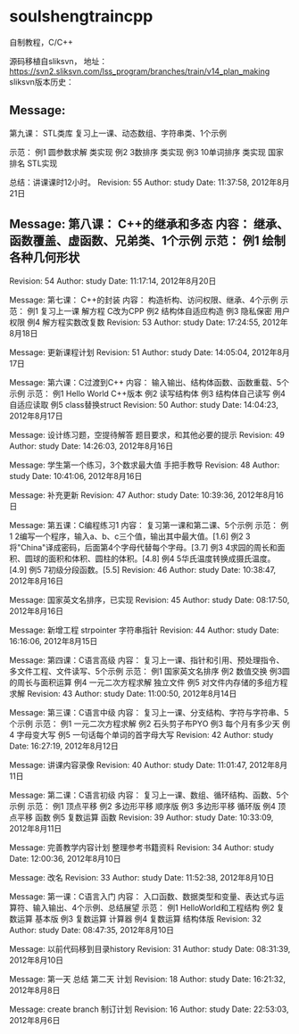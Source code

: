 soulshengtraincpp
=================

自制教程，C/C++

源码移植自sliksvn，
地址：https://svn2.sliksvn.com/lss_program/branches/train/v14_plan_making
sliksvn版本历史：

Message:
----
第九课： STL类库 复习上一课、动态数组、字符串类、1个示例

示范：
例1  圆参数求解 类实现
例2	3数排序 类实现
例3	10单词排序 类实现
国家排名 STL实现

总结：讲课课时12小时。
Revision: 55
Author: study
Date: 11:37:58, 2012年8月21日



Message:
第八课： C++的继承和多态
内容：
继承、函数覆盖、虚函数、兄弟类、1个示例
示范：
例1	绘制各种几何形状
----
Revision: 54
Author: study
Date: 11:17:14, 2012年8月20日


Message:
第七课： C++的封装
内容：
构造析构、访问权限、继承、4个示例
示范：
例1	复习上一课 解方程 C改为CPP
例2	结构体自适应构造
例3	隐私保密 用户权限
例4	解方程实数改复数 
Revision: 53
Author: study
Date: 17:24:55, 2012年8月18日


Message:
更新课程计划
Revision: 51
Author: study
Date: 14:05:04, 2012年8月17日


Message:
第六课：C过渡到C++ 
内容：
输入输出、结构体函数、函数重载、5个示例
示范：
例1	Hello World C++版本
例2	读写结构体
例3	结构体自己读写
例4	自适应读取
例5	class替换struct
Revision: 50
Author: study
Date: 14:04:23, 2012年8月17日


Message:
设计练习题，空提待解答
题目要求，和其他必要的提示
Revision: 49
Author: study
Date: 14:26:03, 2012年8月16日


Message:
学生第一个练习，3个数求最大值
手把手教导
Revision: 48
Author: study
Date: 10:41:06, 2012年8月16日


Message:
补充更新
Revision: 47
Author: study
Date: 10:39:36, 2012年8月16日


Message:
第五课：C编程练习1
内容：
复习第一课和第二课、5个示例
示范：
例1   2编写一个程序，输入a、b、c三个值，输出其中最大值。[1.6]
例2   3将"China"译成密码，后面第4个字母代替每个字母。[3.7]
例3   4求园的周长和面积、圆球的面积和体积、圆柱的体积。[4.8]
例4   5华氏温度转换成摄氏温度。[4.9]
例5   7初级分段函数。[5.5]
Revision: 46
Author: study
Date: 10:38:47, 2012年8月16日


Message:
国家英文名排序，已实现
Revision: 45
Author: study
Date: 08:17:50, 2012年8月16日


Message:
新增工程 strpointer
字符串指针
Revision: 44
Author: study
Date: 16:16:06, 2012年8月15日


Message:
第四课：C语言高级
内容：
复习上一课、指针和引用、预处理指令、多文件工程、文件读写、5个示例
示范：
例1 国家英文名排序
例2 数值交换
例3圆的周长与面积运算
例4 一元二次方程求解 独立文件
例5 对文件内存储的多组方程求解
Revision: 43
Author: study
Date: 11:00:50, 2012年8月14日


Message:
第三课：C语言中级
内容：
复习上一课、分支结构、字符与字符串、5个示例
示范：
例1 一元二次方程求解
例2 石头剪子布PYO
例3 每个月有多少天
例4 字母变大写
例5 一句话每个单词的首字母大写
Revision: 42
Author: study
Date: 16:27:19, 2012年8月12日


Message:
讲课内容录像
Revision: 40
Author: study
Date: 11:01:47, 2012年8月11日


Message:
第二课：C语言初级
内容：
复习上一课、数组、循环结构、函数、5个示例
示范：
例1 顶点平移
例2 多边形平移 顺序版
例3 多边形平移 循环版
例4 顶点平移 函数
例5 复数运算 函数
Revision: 39
Author: study
Date: 10:33:09, 2012年8月11日


Message:
完善教学内容计划
整理参考书籍资料
Revision: 34
Author: study
Date: 12:00:36, 2012年8月10日


Message:
改名
Revision: 33
Author: study
Date: 11:52:38, 2012年8月10日


Message:
第一课：C语言入门
内容：
入口函数、数据类型和变量、表达式与运算符、输入输出、4个示例、总结展望
示范：
例1 HelloWorld和工程结构
例2 复数运算 基本版
例3 复数运算 计算器
例4 复数运算 结构体版
Revision: 32
Author: study
Date: 08:47:35, 2012年8月10日


Message:
以前代码移到目录history
Revision: 31
Author: study
Date: 08:31:39, 2012年8月10日


Message:
第一天 总结
第二天 计划
Revision: 18
Author: study
Date: 16:21:32, 2012年8月8日



Message:
create branch
制订计划
Revision: 16
Author: study
Date: 22:53:03, 2012年8月6日

